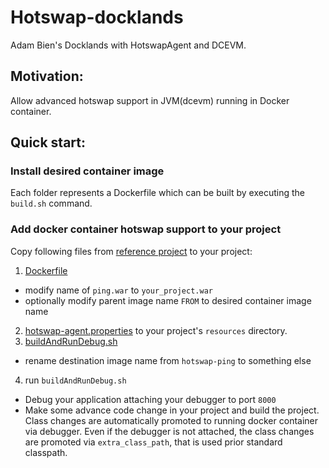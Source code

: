Hotswap-docklands
=================

Adam Bien's Docklands with HotswapAgent and DCEVM.

## Motivation:

Allow advanced hotswap support in JVM(dcevm) running in Docker container.

## Quick start:

### Install desired container image

Each folder represents a Dockerfile which can be built by executing the `build.sh` command. 

### Add docker container hotswap support to your project

Copy following files from [reference project](https://github.com/skybber/ping) to your project:

1. [Dockerfile](https://github.com/skybber/ping/blob/master/Dockerfile) 
  * modify name of `ping.war` to `your_project.war`
  * optionally modify parent image name `FROM` to desired container image name
2. [hotswap-agent.properties](https://github.com/skybber/ping/blob/master/src/main/resources/hotswap-agent.properties) to your project's `resources` directory.
3. [buildAndRunDebug.sh](https://github.com/skybber/ping/blob/master/buildAndRunDebug.sh) 
  * rename destination image name from `hotswap-ping` to something else
4. run `buildAndRunDebug.sh`
  * Debug your application attaching your debugger to port `8000`
  * Make some advance code change in your project and build the project. Class changes are automatically promoted to running docker container via debugger. Even if the debugger is not attached, the class changes are promoted via `extra_class_path`, that is used prior standard classpath.
